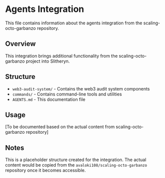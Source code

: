 # Agents Integration

This file contains information about the agents integration from the scaling-octo-garbanzo repository.

## Overview

This integration brings additional functionality from the scaling-octo-garbanzo project into Slitheryn.

## Structure

- `web3-audit-system/` - Contains the web3 audit system components
- `commands/` - Contains command-line tools and utilities
- `AGENTS.md` - This documentation file

## Usage

[To be documented based on the actual content from scaling-octo-garbanzo repository]

## Notes

This is a placeholder structure created for the integration. The actual content would be copied from the `avaloki108/scaling-octo-garbanzo` repository once it becomes accessible.